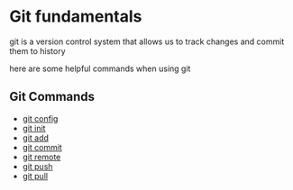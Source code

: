 # Git fundamentals

git is a version control system that allows us to track changes and commit them to history

here are some helpful commands when using git

## Git Commands

 - [git config](./Commands/Config.md)
 - [git init](./Commands/Init.md)
 - [git add](./Commands/Add.md)
 - [git commit](./Commands/Commit.md)
 - [git remote](./Commands/Remote.md)
 - [git push](./Commands/Push.md)
 - [git pull](./Commands/Pull.md)